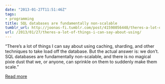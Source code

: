 ```yaml
---
date: "2013-01-27T11:51:46Z"
tags:
- programming
title: SQL databases are fundamentally non-scalable
tumblr_url: http://joonas-fi.tumblr.com/post/41598056448/theres-a-lot-of-things-i-can-say-about-using
url: /2013/01/27/theres-a-lot-of-things-i-can-say-about-using/
---
```


“There’s a lot of things I can say about using caching, sharding, and other techniques to take load off the database. But the actual answer is: we don’t. SQL databases are fundamentally non-scalable, and there is no magical pixie dust that we, or anyone, can sprinkle on them to suddenly make them scale.”

[Read more](http://adam.heroku.com/past/2009/7/6/sql_databases_dont_scale/)

